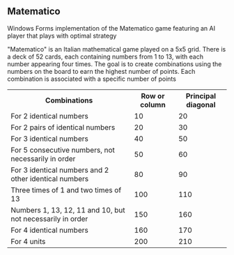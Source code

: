 ## Matematico

Windows Forms implementation of the Matematico game featuring an AI player that plays with optimal strategy

"Matematico" is an Italian mathematical game played on a 5x5 grid. There is a deck of 52 cards, each containing numbers from 1 to 13, with each number appearing four times. The goal is to create combinations using the numbers on the board to earn the highest number of points. Each combination is associated with a specific number of points

<table align="center">
    <tr>
        <th>Combinations</th>
        <th>Row or column</th>
        <th>Principal diagonal</th>
    </tr>
    <tr>
        <td>For 2 identical numbers</td>
        <td>10</td>
        <td>20</td>
    </tr>
    <tr>
        <td>For 2 pairs of identical numbers</td>
        <td>20</td>
        <td>30</td>
    </tr>
    <tr>
        <td>For 3 identical numbers</td>
        <td>40</td>
        <td>50</td>
    </tr>
    <tr>
        <td>For 5 consecutive numbers, not necessarily in order</td>
        <td>50</td>
        <td>60</td>
    </tr>
    <tr>
        <td>For 3 identical numbers and 2 other identical numbers</td>
        <td>80</td>
        <td>90</td>
    </tr>
    <tr>
        <td>Three times of 1 and two times of 13</td>
        <td>100</td>
        <td>110</td>
    </tr>
    <tr>
        <td>Numbers 1, 13, 12, 11 and 10, but not necessarily in order</td>
        <td>150</td>
        <td>160</td>
    </tr>
    <tr>
        <td>For 4 identical numbers</td>
        <td>160</td>
        <td>170</td>
    </tr>
    <tr>
        <td>For 4 units</td>
        <td>200</td>
        <td>210</td>
    </tr>
</table>